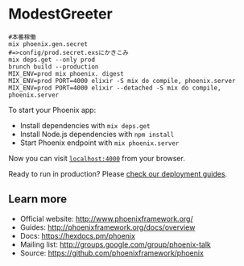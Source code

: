 # ModestGreeter

```
#本番稼働
mix phoenix.gen.secret
#=>config/prod.secret.exsにかきこみ
mix deps.get --only prod
brunch build --production 
MIX_ENV=prod mix phoenix. digest 
MIX_ENV=prod PORT=4000 elixir -S mix do compile, phoenix.server
MIX_ENV=prod PORT=4000 elixir --detached -S mix do compile, phoenix.server
```

To start your Phoenix app:

  * Install dependencies with `mix deps.get`
  * Install Node.js dependencies with `npm install`
  * Start Phoenix endpoint with `mix phoenix.server`

Now you can visit [`localhost:4000`](http://localhost:4000) from your browser.

Ready to run in production? Please [check our deployment guides](http://www.phoenixframework.org/docs/deployment).

## Learn more

  * Official website: http://www.phoenixframework.org/
  * Guides: http://phoenixframework.org/docs/overview
  * Docs: https://hexdocs.pm/phoenix
  * Mailing list: http://groups.google.com/group/phoenix-talk
  * Source: https://github.com/phoenixframework/phoenix
